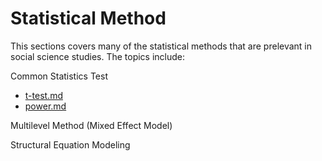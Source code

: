 # Statistical Method

This sections covers many of the statistical methods that are prelevant in social science studies. The topics include:&#x20;

Common Statistics Test

* [t-test.md](statistical-method/common-statistics/t-test.md "mention")
* [power.md](statistical-method/common-statistics/power.md "mention")

Multilevel Method (Mixed Effect Model)&#x20;

Structural Equation Modeling&#x20;
